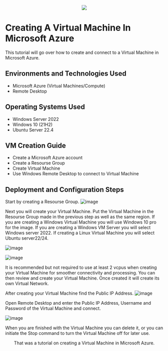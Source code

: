 <p align="center">
<img src="https://github.com/user-attachments/assets/43c72d56-c6e4-4971-8cab-7544bb84a933" 
</p>

<h1>Creating A Virtual Machine In Microsoft Azure</h1>
This tutorial will go over how to create and connect to a Virtual Machine in Microsoft Azure.<br />


<h2>Environments and Technologies Used</h2>

- Microsoft Azure (Virtual Machines/Compute)
- Remote Desktop


<h2>Operating Systems Used </h2>

- Windows Server 2022
- Windows 10 (21H2)
- Ubuntu Server 22.4

<h2>VM Creation Guide</h2>

- Create a Microsoft Azure account 
- Create a Resourse Group
- Create Virtual Machine  
- Use Windows Remote Desktop to connect to Virtual Machine 

<h2>Deployment and Configuration Steps</h2>

Start by creating a Resourse Group. 
![image](https://github.com/user-attachments/assets/8ca778e7-54b4-4b26-a813-ae43b79eac6a)

Next you will create your Virtual Machine. Put the Virtual Machine in the Resourse Group made in the previous step as well as the same region.
If you are creating a Windows Virtual Machine you will use Windows 10 pro for the image. If you are creating a Windows VM Server you will select Windows server 2022.
If creating a Linux Virtual Machine you will select Ubuntu server22/24.

![image](https://github.com/user-attachments/assets/1d969712-4993-447c-9361-416dbcf03ab3)



![image](https://github.com/user-attachments/assets/354b9de9-df4a-429a-b523-4bbf9e546726)


It is recommended but not required to use at least 2 vcpus when creating your Virtual Machine for smoother connectivity and processing.
You can then review and create your Virtual Machine. Once created it will create its own Virtual Network.


After creating your Virtual Machine find the Public IP Address.
![image](https://github.com/user-attachments/assets/5b3f054f-b405-4ab7-9c5d-eacf4459fd3d)

</p>

</p>
</p>

<p>

  
</p>

<p>
Open Remote Desktop and enter the Public IP Address, Username and Password of the Virtual Machine and connect. 

  
![image](https://github.com/user-attachments/assets/1de21bdb-31d5-4bc6-ae3d-8618a064d8a5)

<p>
When you are finished with the Virtual Machine you can delete it, or you can initiate the Stop command to turn the Virtual Machine off for later use.
</p>
<p>
  <p align="center">
That was a tutorial on creating a Virtual Machine in Microsoft Azure.
</p>
<br />
